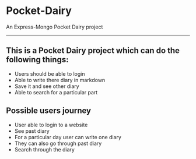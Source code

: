 # Pocket-Dairy
An Express-Mongo Pocket Dairy project
___
## This is a Pocket Dairy project which can do the following things:
* Users should be able to login 
* Able to write there diary in markdown 
* Save it and see other diary 
* Able to search for a particular part

## Possible users journey

- User able to login to a website
- See past diary
- For a particular day user can write one diary
- They can also go through past diary
- Search through the diary
